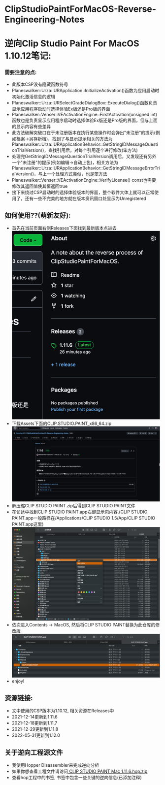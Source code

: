# ClipStudioPaintForMacOS-Reverse-Engineering-Notes
# 逆向Clip Studio Paint For MacOS 1.10.12笔记:
### 需要注意的点:
* 此版本CSP没有隐藏函数符号
* Planeswalker::Urza::URApplication::InitializeActivation()函数为应用启动时初始化激活信息的逻辑
* Planeswalker::Urza::URSelectGradeDialogBox::ExecuteDialog()函数负责显示应用程序启动时选择体验Ex版还是Pro版的界面
* Planeswalker::Venser::VEActivationEngine::FirstActivation(unsigned int)函数也是负责显示应用程序启动时选择体验Ex版还是Pro版的界面，但与上面的显示内容有些差异
* 此方法破解突破口在于未注册版本在执行某些操作时会弹出"未注册"的提示(例如档案->另存新档)，找到了与显示提示相关的方法为Planeswalker::Urza::URApplicationBehavior::GetStringIDMessageQuestionTrialVersion()，查找引用后，对每个引用逐个进行修改(笨方法)
* 处理完GetStringIDMessageQuestionTrialVersion调用后，又发现还有另外一个"未注册"的提示(例如编辑->自动上色)，相关方法为Planeswalker::Urza::URApplicationBehavior::GetStringIDMessageErrorTrialVersion()，与上一个处理方式类似，也是笨方法
* Planeswalker::Venser::VEActivationEngine::VerifyLicense() const也需要修改其返回值使其恒返回true
* 接下来绕过CSP启动时的选择体验版本的界面，整个软件大体上就可以正常使用了，还有一些不完美的地方就在版本资讯窗口处显示为Unregistered

## 如何使用??(萌新友好):
* 首先在当前页面右侧Releases下面找到最新版本点进去
![](doc/00.jpg)
* 下载Assets下面的CLIP.STUDIO.PAINT_x86_64.zip
![](doc/01.jpg)
* 解压缩CLIP STUDIO PAINT.zip后得到CLIP STUDIO PAINT文件
* 在访达中找到CLIP STUDIO PAINT.app右键显示包内容.(CLIP STUDIO PAINT.app一般路径在/Applications/CLIP STUDIO 1.5/App/CLIP STUDIO PAINT.app这里)
![](doc/02.jpg)
* 依次进入Contents -> MacOS, 然后将CLIP STUDIO PAINT替换为此仓库的修改版
![](doc/03.jpg)
* enjoy!


## 资源链接:
* 文中使用的CSP版本为1.10.12, 相关资源在Releases中
* 2021-12-14更新到1.11.6
* 2021-12-18更新到1.11.7
* 2021-12-29更新到1.11.8
* 2022-05-31更新到1.12.0

## 关于逆向工程源文件
* 我使用Hopper Disassembler来完成逆向分析
* 如果你想查看工程文件请访问[
CLIP STUDIO PAINT Mac 1.11.6.hop.zip](https://drive.google.com/file/d/169KdfDPt6q-9DiPn0TVhfUtCInGE2OCL/view?usp=sharing)
* 查看hop工程中的书签, 书签中包含一些关键的逆向信息(已添加注释)
